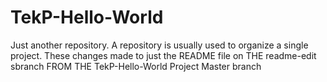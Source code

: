 # TekP-Hello-World
Just another repository.  A repository is usually used to organize a single project. 
These changes made to just the README file on THE readme-edit sbranch FROM THE TekP-Hello-World Project Master branch 
